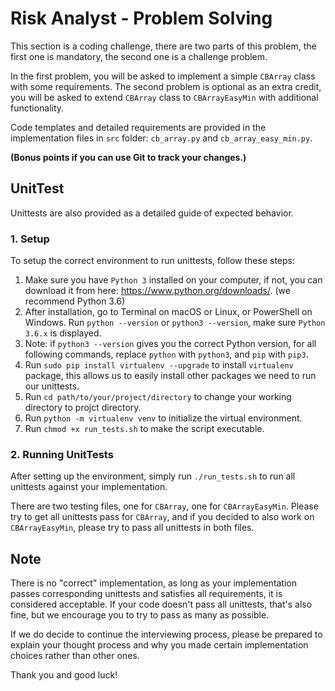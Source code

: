 # Risk Analyst - Problem Solving

This section is a coding challenge, there are two parts of this problem, the first one is mandatory, the second one is a
challenge problem.

In the first problem, you will be asked to implement a simple `CBArray` class with some requirements. The second problem
is optional as an extra credit, you will be asked to extend `CBArray` class to `CBArrayEasyMin` with additional
functionality.

Code templates and detailed requirements are provided in the implementation files in `src` folder: `cb_array.py` and
`cb_array_easy_min.py`.

**(Bonus points if you can use Git to track your changes.)**

## UnitTest

Unittests are also provided as a detailed guide of expected behavior.

### 1. Setup
To setup the correct environment to run unittests, follow these steps:

1. Make sure you have `Python 3` installed on your computer, if not, you can download it from here: https://www.python.org/downloads/.
(we recommend Python 3.6)
2. After installation, go to Terminal on macOS or Linux, or PowerShell on Windows. Run `python --version` or
`python3 --version`, make sure `Python 3.6.x` is displayed.
3. Note: if `python3 --version` gives you the correct Python version, for all following commands, replace `python` with
`python3`, and `pip` with `pip3`.
4. Run `sudo pip install virtualenv --upgrade` to install `virtualenv` package, this allows us to easily install other
packages we need to run our unittests.
5. Run `cd path/to/your/project/directory` to change your working directory to projct directory.
6. Run `python -m virtualenv venv` to initialize the virtual environment.
7. Run `chmod +x run_tests.sh` to make the script executable.

### 2. Running UnitTests

After setting up the environment, simply run `./run_tests.sh` to run all unittests against your implementation.

There are two testing files, one for `CBArray`, one for `CBArrayEasyMin`. Please try to get all unittests pass for
`CBArray`, and if you decided to also work on `CBArrayEasyMin`, please try to pass all unittests in both files.

## Note

There is no "correct" implementation, as long as your implementation passes corresponding unittests and satisfies all
requirements, it is considered acceptable. If your code doesn't pass all unittests, that's also fine, but we encourage
you to try to pass as many as possible.

If we do decide to continue the interviewing process, please be
prepared to explain your thought process and why you made certain implementation choices rather than other ones.

Thank you and good luck!
